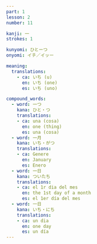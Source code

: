 ```yaml
---
part: 1
lesson: 2
number: 11

kanji: 一
strokes: 1

kunyomi: ひとーつ
onyomi: イチ／イッー

meaning:
  translations:
    - ca: いち (u)
      en: いち (one)
      es: いち (uno)

compound_words:
  - word: 一つ
    kana: ひと・つ
    translations:
    - ca: una (cosa)
      en: one (thing)
      es: una (cosa)
  - word: 一月
    kana: いち・がつ
    translations:
    - ca: Genere
      en: January
      es: Enero
  - word: 一日
    kana: ついたち
    translations:
    - ca: el 1r dia del mes
      en: the 1st day of a month
      es: el 1er día del mes
  - word: 一日
    kana: いち・にち
    translations:
    - ca: un dia
      en: one day
      es: un día
---
```

